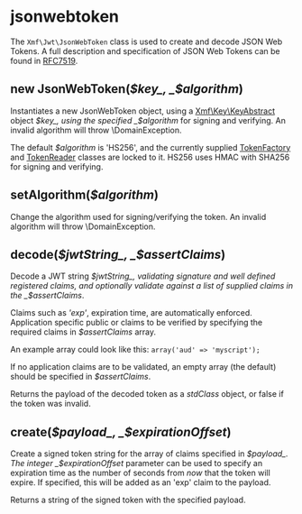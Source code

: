 # jsonwebtoken

The `Xmf\Jwt\JsonWebToken` class is used to create and decode JSON Web Tokens. A full description and specification of JSON Web Tokens can be found in [RFC7519](https://tools.ietf.org/html/rfc7519).

## new JsonWebToken\(_$key_, _$algorithm_\)

Instantiates a new JsonWebToken object, using a [Xmf\Key\KeyAbstract](../key/keyabstract.md) object _$key_, using the specified _$algorithm_ for signing and verifying. An invalid algorithm will throw \DomainException.

The default _$algorithm_ is 'HS256', and the currently supplied [TokenFactory](tokenfactory.md) and [TokenReader](tokenreader.md) classes are locked to it. HS256 uses HMAC with SHA256 for signing and verifying.

## setAlgorithm\(_$algorithm_\)

Change the algorithm used for signing/verifying the token. An invalid algorithm will throw \DomainException.

## decode\(_$jwtString_, _$assertClaims_\)

Decode a JWT string _$jwtString_, validating signature and well defined registered claims, and optionally validate against a list of supplied claims in the _$assertClaims_.

Claims such as _'exp'_, expiration time, are automatically enforced. Application specific public or claims to be verified by specifying the required claims in _$assertClaims_ array.

An example array could look like this: `array('aud' => 'myscript');`

If no application claims are to be validated, an empty array \(the default\) should be specified in _$assertClaims_.

Returns the payload of the decoded token as a _stdClass_ object, or false if the token was invalid.

## create\(_$payload_, _$expirationOffset_\)

Create a signed token string for the array of claims specified in _$payload_. The integer _$expirationOffset_ parameter can be used to specify an expiration time as the number of seconds from _now_ that the token will expire. If specified, this will be added as an 'exp' claim to the payload.

Returns a string of the signed token with the specified payload.

